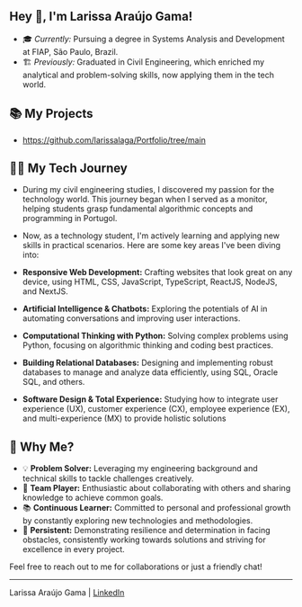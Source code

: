 <h2>Hey 👋, I'm Larissa Araújo Gama!</h2>

- 🎓 <i>Currently:</i> Pursuing a degree in Systems Analysis and Development at FIAP, São Paulo, Brazil.
- 🏗️ <i>Previously:</i> Graduated in Civil Engineering, which enriched my analytical and problem-solving skills, now applying them in the tech world.

## 📚 My Projects

- https://github.com/larissalaga/Portfolio/tree/main

## 👩‍💻 My Tech Journey

- During my civil engineering studies, I discovered my passion for the technology world. This journey began when I served as a monitor, helping students grasp fundamental algorithmic concepts and programming in Portugol.
- Now, as a technology student, I'm actively learning and applying new skills in practical scenarios. Here are some key areas I've been diving into:

- **Responsive Web Development:** Crafting websites that look great on any device, using HTML, CSS, JavaScript, TypeScript, ReactJS, NodeJS, and NextJS.
- **Artificial Intelligence & Chatbots:** Exploring the potentials of AI in automating conversations and improving user interactions.
- **Computational Thinking with Python:** Solving complex problems using Python, focusing on algorithmic thinking and coding best practices.
- **Building Relational Databases:** Designing and implementing robust databases to manage and analyze data efficiently, using SQL, Oracle SQL, and others.
- **Software Design & Total Experience:** Studying how to integrate user experience (UX), customer experience (CX), employee experience (EX), and multi-experience (MX) to provide holistic solutions

## 🌟 Why Me?

- 💡 **Problem Solver:** Leveraging my engineering background and technical skills to tackle challenges creatively.
- 🤝 **Team Player:** Enthusiastic about collaborating with others and sharing knowledge to achieve common goals.
- 📚 **Continuous Learner:** Committed to personal and professional growth by constantly exploring new technologies and methodologies.
- 💪 **Persistent:** Demonstrating resilience and determination in facing obstacles, consistently working towards solutions and striving for excellence in every project.

Feel free to reach out to me for collaborations or just a friendly chat!

---
Larissa Araújo Gama | [LinkedIn](https://www.linkedin.com/in/larissa-araujo-gama-alvarenga/?locale=en_US)
